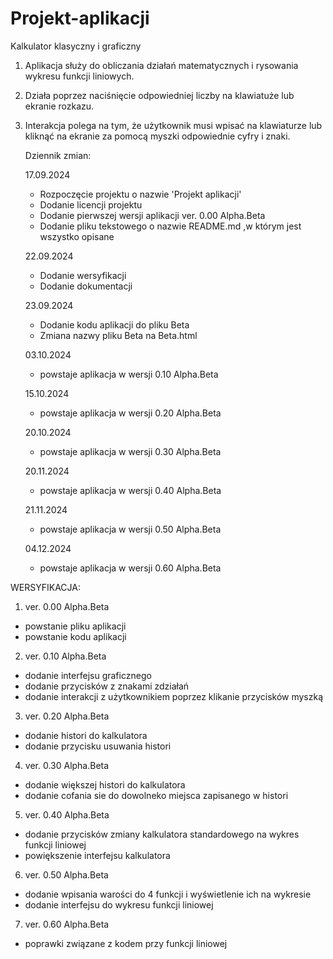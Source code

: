 # Projekt-aplikacji
Kalkulator klasyczny i graficzny

1. Aplikacja służy do obliczania działań matematycznych i rysowania wykresu funkcji liniowych.

2. Działa poprzez naciśnięcie odpowiedniej liczby na klawiatuże lub ekranie rozkazu.

3. Interakcja polega na tym, że użytkownik musi wpisać na klawiaturze lub kliknąć na ekranie za pomocą myszki odpowiednie cyfry i znaki.

   Dziennik zmian:

   17.09.2024
   - Rozpoczęcie projektu o nazwie 'Projekt aplikacji'
   - Dodanie licencji projektu
   - Dodanie pierwszej wersji aplikacji  ver. 0.00 Alpha.Beta
   - Dodanie pliku tekstowego o nazwie  README.md  ,w którym jest wszystko opisane
   
   22.09.2024
   - Dodanie wersyfikacji
   - Dodanie dokumentacji

   23.09.2024
   - Dodanie kodu aplikacji do pliku  Beta
   - Zmiana nazwy pliku  Beta  na  Beta.html

   03.10.2024
   - powstaje aplikacja w wersji  0.10 Alpha.Beta

   15.10.2024
   - powstaje aplikacja w wersji  0.20 Alpha.Beta

   20.10.2024
   - powstaje aplikacja w wersji  0.30 Alpha.Beta
  
   20.11.2024
   - powstaje aplikacja w wersji  0.40 Alpha.Beta
  
   21.11.2024
   - powstaje aplikacja w wersji  0.50 Alpha.Beta
  
   04.12.2024
   - powstaje aplikacja w wersji  0.60 Alpha.Beta
     
     
WERSYFIKACJA:
1. ver. 0.00 Alpha.Beta
- powstanie pliku aplikacji
- powstanie kodu aplikacji
  
2. ver. 0.10 Alpha.Beta
- dodanie interfejsu graficznego
- dodanie przycisków z znakami zdziałań
- dodanie interakcji z użytkownikiem poprzez klikanie przycisków myszką
  
3. ver. 0.20 Alpha.Beta
- dodanie histori do kalkulatora
- dodanie przycisku usuwania histori
  
4. ver. 0.30 Alpha.Beta
- dodanie większej histori do kalkulatora
- dodanie cofania sie do dowolneko miejsca zapisanego w histori
  
5. ver. 0.40 Alpha.Beta
- dodanie przycisków zmiany kalkulatora standardowego na wykres funkcji liniowej
- powiększenie interfejsu kalkulatora
  
6. ver. 0.50 Alpha.Beta
- dodanie wpisania warości do 4 funkcji i wyświetlenie ich na wykresie
- dodanie interfejsu do wykresu funkcji liniowej

7. ver. 0.60 Alpha.Beta
- poprawki związane z kodem przy funkcji liniowej
  
